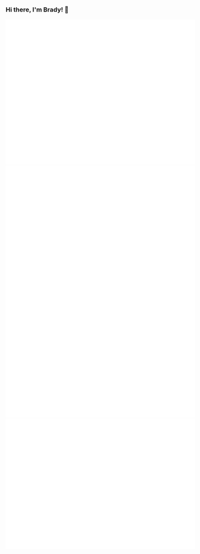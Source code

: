 ### Hi there, I'm Brady! 👋

![Metrics](/github-metrics.svg)
<br/>
![Calendar](/metrics.plugin.calendar.full.svg)
<br/>
![Iso](/metrics.plugin.isocalendar.fullyear.svg)

<!--
**BP-2/bp-2** is a ✨ _special_ ✨ repository because its `README.md` (this file) appears on your GitHub profile.

Here are some ideas to get you started:

- 🔭 I’m currently working on ...
- 🌱 I’m currently learning ...
- 👯 I’m looking to collaborate on ...
- 🤔 I’m looking for help with ...
- 💬 Ask me about ...
- 📫 How to reach me: ...
- 😄 Pronouns: ...
- ⚡ Fun fact: ...
-->

